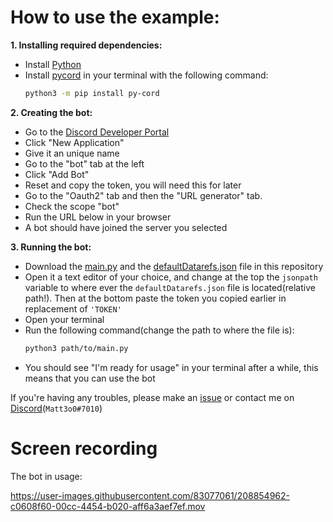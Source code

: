 # How to use the example:

**1. Installing required dependencies:**
  - Install [Python](https://python.org)
  - Install [pycord](https://pycord.dev) in your terminal with the following command:
    ```sh
    python3 -m pip install py-cord
    ```
 
**2. Creating the bot:**
  - Go to the [Discord Developer Portal](https://discord.com/developers/applications/)
  - Click "New Application"
  - Give it an unique name
  - Go to the "bot" tab at the left
  - Click "Add Bot"
  - Reset and copy the token, you will need this for later
  - Go to the "Oauth2" tab and then the "URL generator" tab.
  - Check the scope "bot"
  - Run the URL below in your browser
  - A bot should have joined the server you selected
 
 **3. Running the bot:**
  - Download the [main.py](https://github.com/duvbolone/X-Plane-DatarefJSON/blob/main/discord-bot-example/main.py) and the [defaultDatarefs.json](https://github.com/duvbolone/X-Plane-DatarefJSON/blob/main/defaultDatarefs.json) file in this repository
  - Open it a text editor of your choice, and change at the top the `jsonpath` variable to where ever the `defaultDatarefs.json` file is located(relative path!). Then at the bottom paste the token you copied earlier in replacement of `'TOKEN'`
  - Open your terminal
  - Run the following command(change the path to where the file is):
    ```sh
    python3 path/to/main.py
    ```
  - You should see "I'm ready for usage" in your terminal after a while, this means that you can use the bot
  
 
If you're having any troubles, please make an [issue](https://github.com/duvbolone/X-Plane-DatarefJSON/issues) or contact me on [Discord](https://discord.com/users/668874138160594985)(`Matt3o0#7010`)


# Screen recording

The bot in usage:

https://user-images.githubusercontent.com/83077061/208854962-c0608f60-00cc-4454-b020-aff6a3aef7ef.mov
